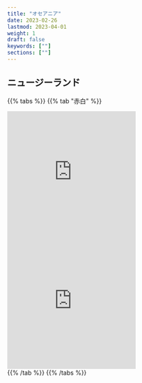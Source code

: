 ```yaml
---
title: "オセアニア"
date: 2023-02-26
lastmod: 2023-04-01
weight: 1
draft: false
keywords: [""]
sections: [""]
---
```



## ニュージーランド

{{% tabs  %}}
{{% tab "赤白" %}}
<div class="googlemap-if">
<iframe src="https://www.google.com/maps/embed?pb=!4v1679741200006!6m8!1m7!1sQMRZd_GXov13-1thE05aLQ!2m2!1d-45.5325181663985!2d170.7404083527265!3f94.67761118201888!4f-15.533336314418278!5f3.325193203789971" width="295" height="295" style="border:0;" allowfullscreen="" loading="lazy" referrerpolicy="no-referrer-when-downgrade"></iframe>
<iframe src="https://www.google.com/maps/embed?pb=!4v1679741338839!6m8!1m7!1sdXyFwQaNx5vo229zZ6bU6g!2m2!1d-37.09147098194195!2d174.5935191924935!3f331.4182296388226!4f-30.155359065289595!5f3.2938770011097693" width="295" height="295" style="border:0;" allowfullscreen="" loading="lazy" referrerpolicy="no-referrer-when-downgrade"></iframe>
</div>
{{% /tab %}}
{{% /tabs %}}
